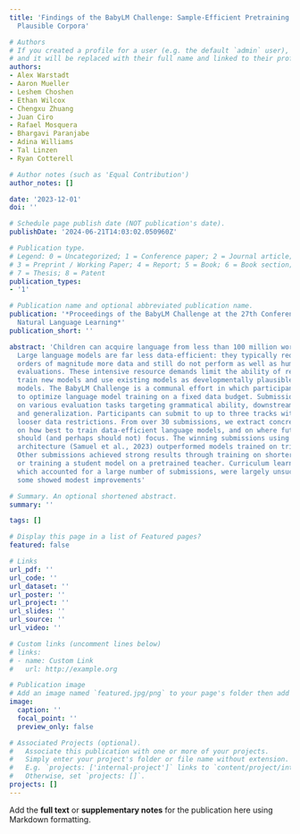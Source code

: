 ```yaml
---
title: 'Findings of the BabyLM Challenge: Sample-Efficient Pretraining on Developmentally
  Plausible Corpora'

# Authors
# If you created a profile for a user (e.g. the default `admin` user), write the username (folder name) here
# and it will be replaced with their full name and linked to their profile.
authors:
- Alex Warstadt
- Aaron Mueller
- Leshem Choshen
- Ethan Wilcox
- Chengxu Zhuang
- Juan Ciro
- Rafael Mosquera
- Bhargavi Paranjabe
- Adina Williams
- Tal Linzen
- Ryan Cotterell

# Author notes (such as 'Equal Contribution')
author_notes: []

date: '2023-12-01'
doi: ''

# Schedule page publish date (NOT publication's date).
publishDate: '2024-06-21T14:03:02.050960Z'

# Publication type.
# Legend: 0 = Uncategorized; 1 = Conference paper; 2 = Journal article;
# 3 = Preprint / Working Paper; 4 = Report; 5 = Book; 6 = Book section;
# 7 = Thesis; 8 = Patent
publication_types:
- '1'

# Publication name and optional abbreviated publication name.
publication: '*Proceedings of the BabyLM Challenge at the 27th Conference on Computational
  Natural Language Learning*'
publication_short: ''

abstract: 'Children can acquire language from less than 100 million words of input.
  Large language models are far less data-efficient: they typically require 3 or 4
  orders of magnitude more data and still do not perform as well as humans on many
  evaluations. These intensive resource demands limit the ability of researchers to
  train new models and use existing models as developmentally plausible cognitive
  models. The BabyLM Challenge is a communal effort in which participants compete
  to optimize language model training on a fixed data budget. Submissions are compared
  on various evaluation tasks targeting grammatical ability, downstream task performance,
  and generalization. Participants can submit to up to three tracks with progressively
  looser data restrictions. From over 30 submissions, we extract concrete recommendations
  on how best to train data-efficient language models, and on where future efforts
  should (and perhaps should not) focus. The winning submissions using the LTG-BERT
  architecture (Samuel et al., 2023) outperformed models trained on trillions of words.
  Other submissions achieved strong results through training on shorter input sequences
  or training a student model on a pretrained teacher. Curriculum learning attempts,
  which accounted for a large number of submissions, were largely unsuccessful, though
  some showed modest improvements'

# Summary. An optional shortened abstract.
summary: ''

tags: []

# Display this page in a list of Featured pages?
featured: false

# Links
url_pdf: ''
url_code: ''
url_dataset: ''
url_poster: ''
url_project: ''
url_slides: ''
url_source: ''
url_video: ''

# Custom links (uncomment lines below)
# links:
# - name: Custom Link
#   url: http://example.org

# Publication image
# Add an image named `featured.jpg/png` to your page's folder then add a caption below.
image:
  caption: ''
  focal_point: ''
  preview_only: false

# Associated Projects (optional).
#   Associate this publication with one or more of your projects.
#   Simply enter your project's folder or file name without extension.
#   E.g. `projects: ['internal-project']` links to `content/project/internal-project/index.md`.
#   Otherwise, set `projects: []`.
projects: []
---
```


Add the **full text** or **supplementary notes** for the publication here using Markdown formatting.
